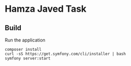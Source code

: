# Hamza Javed Task

## Build 



Run the application

```
composer install 
curl -sS https://get.symfony.com/cli/installer | bash
symfony server:start
```


